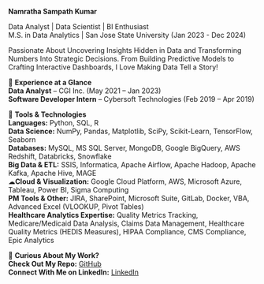 **Namratha Sampath Kumar** 

Data Analyst | Data Scientist | BI Enthusiast  
M.S. in Data Analytics | San Jose State University (Jan 2023 - Dec 2024)  

Passionate About Uncovering Insights Hidden in Data and Transforming Numbers Into Strategic Decisions. From Building Predictive Models to Crafting Interactive Dashboards, I Love Making Data Tell a Story!  

🔹 **Experience at a Glance**  
**Data Analyst** – CGI Inc. (May 2021 – Jan 2023)  
**Software Developer Intern** – Cybersoft Technologies (Feb 2019 – Apr 2019)  

🔹 **Tools & Technologies**  
**Languages:** Python, SQL, R  
**Data Science:** NumPy, Pandas, Matplotlib, SciPy, Scikit-Learn, TensorFlow, Seaborn  
**Databases:** MySQL, MS SQL Server, MongoDB, Google BigQuery, AWS Redshift, Databricks, Snowflake  
**Big Data & ETL:** SSIS, Informatica, Apache Airflow, Apache Hadoop, Apache Kafka, Apache Hive, MAGE  
☁**Cloud & Visualization:** Google Cloud Platform, AWS, Microsoft Azure, Tableau, Power BI, Sigma Computing  
**PM Tools & Other:** JIRA, SharePoint, Microsoft Suite, GitLab, Docker, VBA, Advanced Excel (VLOOKUP, Pivot Tables)  
**Healthcare Analytics Expertise:** Quality Metrics Tracking, Medicare/Medicaid Data Analysis, Claims Data Management, Healthcare Quality Metrics (HEDIS Measures), HIPAA Compliance, CMS Compliance, Epic Analytics  

🔹 **Curious About My Work?**  
**Check Out My Repo:** [GitHub](https://github.com/NamrathaSampath?tab=repositories)  
**Connect With Me on LinkedIn:** [LinkedIn](https://www.linkedin.com/in/namratha1911/)  
